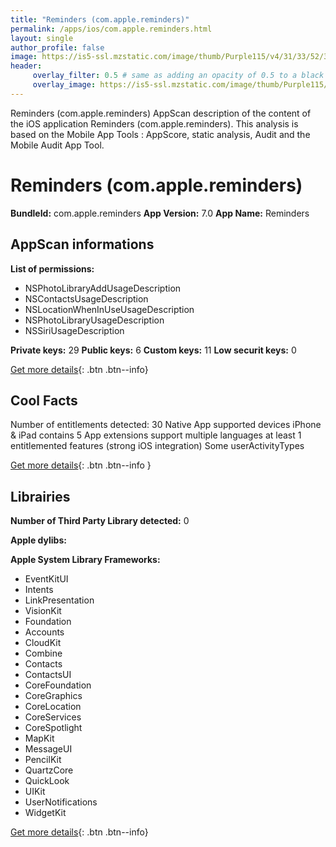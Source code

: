 ```yaml
---
title: "Reminders (com.apple.reminders)"
permalink: /apps/ios/com.apple.reminders.html
layout: single
author_profile: false
image: https://is5-ssl.mzstatic.com/image/thumb/Purple115/v4/31/33/52/31335233-2fc7-52cd-5e96-11b39c0496c2/AppIcon-0-0-1x_U007emarketing-0-0-0-10-0-0-sRGB-0-0-0-GLES2_U002c0-512MB-85-220-0-0.png/512x512bb.jpg
header: 
     overlay_filter: 0.5 # same as adding an opacity of 0.5 to a black background
     overlay_image: https://is5-ssl.mzstatic.com/image/thumb/Purple115/v4/31/33/52/31335233-2fc7-52cd-5e96-11b39c0496c2/AppIcon-0-0-1x_U007emarketing-0-0-0-10-0-0-sRGB-0-0-0-GLES2_U002c0-512MB-85-220-0-0.png/512x512bb.jpg
---
```

Reminders (com.apple.reminders) AppScan description of the content of the iOS application Reminders (com.apple.reminders). This analysis is based on the Mobile App Tools : AppScore, static analysis, Audit and the Mobile Audit App Tool.

# Reminders (com.apple.reminders)

**BundleId:** com.apple.reminders
**App Version:** 7.0
**App Name:** Reminders


## AppScan informations 

**List of permissions:** 
- NSPhotoLibraryAddUsageDescription
- NSContactsUsageDescription
- NSLocationWhenInUseUsageDescription
- NSPhotoLibraryUsageDescription
- NSSiriUsageDescription
  
  
**Private keys:** 29
**Public keys:** 6
**Custom keys:** 11
**Low securit keys:** 0
  
[Get more details](/pricing.html){: .btn .btn--info}

## Cool Facts

Number of entitlements detected: 30
Native App
supported devices iPhone & iPad
contains 5 App extensions
support multiple languages
at least 1 entitlemented features (strong iOS integration)
Some userActivityTypes
  
[Get more details](/pricing.html){: .btn .btn--info }

## Librairies 
**Number of Third Party Library detected:** 0


**Apple dylibs:**


**Apple System Library Frameworks:**
- EventKitUI
- Intents
- LinkPresentation
- VisionKit
- Foundation
- Accounts
- CloudKit
- Combine
- Contacts
- ContactsUI
- CoreFoundation
- CoreGraphics
- CoreLocation
- CoreServices
- CoreSpotlight
- MapKit
- MessageUI
- PencilKit
- QuartzCore
- QuickLook
- UIKit
- UserNotifications
- WidgetKit


  
[Get more details](/pricing.html){: .btn .btn--info}


